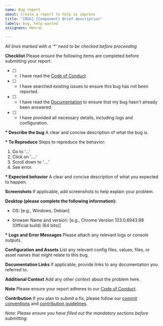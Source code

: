 ```yaml
---
name: Bug report
about: Create a report to help us improve
title: "[BUG] [Component] Brief description"
labels: bug, help wanted
assignees: HenraL

---
```


_All lines marked with a '*' need to be checked before proceeding_

**Checklist**
Please ensure the following items are completed before submitting your report:

- [ ] * I have read the [Code of Conduct](https://github.com/Asperboard/mockup/blob/main/CODE_OF_CONDUCT.md).
- [ ] * I have searched existing issues to ensure this bug has not been reported.
- [ ] * I have read the [Documentation](https://github.com/Asperboard/mockup/blob/main/README.md) to ensure that my bug hasn't already been answered.
- [ ] * I have provided all necessary details, including logs and configuration.

**\* Describe the bug**
A clear and concise description of what the bug is.

**\* To Reproduce**
Steps to reproduce the behavior:

1. Go to '...'
2. Click on '....'
3. Scroll down to '....'
4. See error.

**\* Expected behavior**
A clear and concise description of what you expected to happen.

**Screenshots**
If applicable, add screenshots to help explain your problem.

**Desktop (please complete the following information):**

- OS: [e.g., Windows, Debian]

- browser Name and version: [e.g., Chrome Version 133.0.6943.98 (Official build) (64 bits)]

**\* Logs and Error Messages**
Please attach any relevant logs or console outputs.

**Configuration and Assets**
List any relevant config files, values, files, or asset names that might relate to this bug.

**Documentation Links**
If applicable, provide links to any documentation you referred to.

**Additional Context**
Add any other context about the problem here.

**Note**
Please ensure your report adheres to our [Code of Conduct](https://github.com/Asperboard/mockup/blob/main/CODE_OF_CONDUCT.md).

**Contribution**
If you plan to submit a fix, please follow our [commit conventions](https://github.com/Asperboard/mockup/blob/main/COMMIT_CONVENTION.md) and [contribution guidelines](https://github.com/Asperboard/mockup/blob/main/CONTRIBUTING.md).

_Note: Please ensure you have filled out the mandatory sections before submitting._
